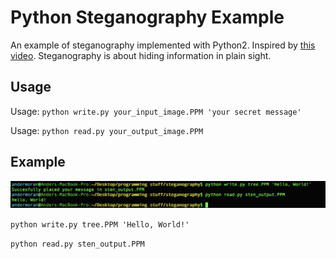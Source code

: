 # Python Steganography Example

An example of steganography implemented with Python2. Inspired by [this video](https://www.youtube.com/watch?v=TWEXCYQKyDc). Steganography is about hiding information in plain sight.

## Usage
Usage: `python write.py your_input_image.PPM 'your secret message'`

Usage: `python read.py your_output_image.PPM`

## Example
![Example](example_usage.png)

`python write.py tree.PPM 'Hello, World!'`

`python read.py sten_output.PPM`